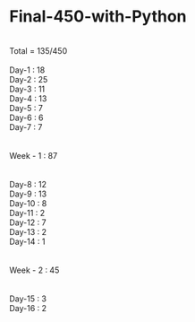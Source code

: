 # Final-450-with-Python
<br>
Total = 135/450
<br>
<br>
Day-1 : 18
<br>
Day-2 : 25
<br>
Day-3 : 11
<br>
Day-4 : 13
<br>
Day-5 : 7
<br>
Day-6 : 6
<br>
Day-7 : 7
<br>
<br>
<br>
Week - 1 : 87
<br>
<br>
<br>
Day-8 : 12
<br>
Day-9 : 13
<br>
Day-10 : 8
<br>
Day-11 : 2
<br>
Day-12 : 7
<br>
Day-13 : 2
<br>
Day-14 : 1
<br>
<br>
<br>
Week - 2 : 45
<br>
<br>
<br>
Day-15 : 3
<br>
Day-16 : 2
